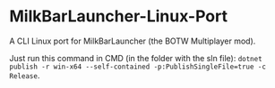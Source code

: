 # MilkBarLauncher-Linux-Port
A CLI Linux port for MilkBarLauncher (the BOTW Multiplayer mod).

Just run this command in CMD (in the folder with the sln file): `dotnet publish -r win-x64 --self-contained -p:PublishSingleFile=true -c Release`.
